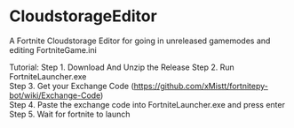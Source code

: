 # CloudstorageEditor
A Fortnite Cloudstorage Editor for going in unreleased gamemodes and editing FortniteGame.ini

Tutorial:
Step 1. Download And Unzip the Release
Step 2. Run FortniteLauncher.exe	
Step 3. Get your Exchange Code (https://github.com/xMistt/fortnitepy-bot/wiki/Exchange-Code)	
Step 4. Paste the exchange code into FortniteLauncher.exe and press enter	
Step 5. Wait for fortnite to launch	
